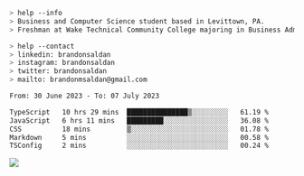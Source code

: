 ````bash
> help --info
> Business and Computer Science student based in Levittown, PA.
> Freshman at Wake Technical Community College majoring in Business Administration.
````

````bash
> help --contact
> linkedin: brandonsaldan
> instagram: brandonsaldan
> twitter: brandonsaldan
> mailto: brandonmsaldan@gmail.com
````

<!--START_SECTION:waka-->

```txt
From: 30 June 2023 - To: 07 July 2023

TypeScript   10 hrs 29 mins  ███████████████▒░░░░░░░░░   61.19 %
JavaScript   6 hrs 11 mins   █████████░░░░░░░░░░░░░░░░   36.08 %
CSS          18 mins         ▒░░░░░░░░░░░░░░░░░░░░░░░░   01.78 %
Markdown     5 mins          ░░░░░░░░░░░░░░░░░░░░░░░░░   00.58 %
TSConfig     2 mins          ░░░░░░░░░░░░░░░░░░░░░░░░░   00.24 %
```

<!--END_SECTION:waka-->

![](https://komarev.com/ghpvc/?username=brandonsaldan&color=6A8AFF)
